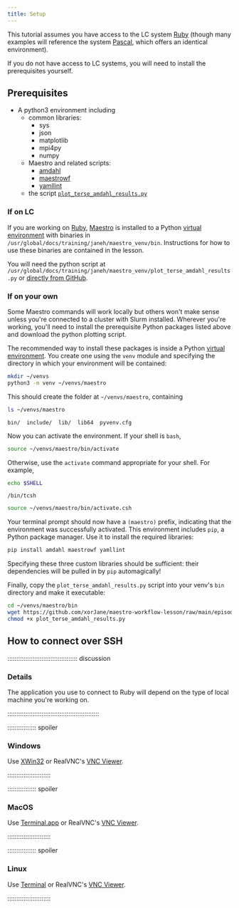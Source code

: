 ```yaml
---
title: Setup
---
```


This tutorial assumes you have access to the LC system [Ruby][ruby] (though
many examples will reference the system [Pascal][pascal], which offers an
identical environment).

If you do not have access to LC systems, you will need to install the
prerequisites yourself.

## Prerequisites

* A python3 environment including
  * common libraries:
    * sys
    * json
    * matplotlib
    * mpi4py
    * numpy
  * Maestro and related scripts:
    * [amdahl](https://github.com/hpc-carpentry/amdahl)
    * [maestrowf](https://maestrowf.readthedocs.io/en/latest/)
    * [yamllint](https://yamllint.readthedocs.io/en/stable/)
  * the script [`plot_terse_amdahl_results.py`](files/plot_terse_amdahl_results.py)

### If on LC

If you are working on [Ruby][ruby], [Maestro][maestro] is installed to
a Python [virtual environment][venv] with binaries in
`/usr/global/docs/training/janeh/maestro_venv/bin`. Instructions for
how to use these binaries are contained in the lesson.

You will need the python script at
`/usr/global/docs/training/janeh/maestro_venv/plot_terse_amdahl_results.py`
or [directly from GitHub][plot_script].

### If on your own

Some Maestro commands will work locally but others won't make sense unless
you're connected to a cluster with Slurm installed. Wherever you're working,
you'll need to install the prerequisite Python packages listed above and
download the python plotting script.

The recommended way to install these packages is inside a Python
[virtual environment][venv]. You create one using the `venv` module
and specifying the directory in which your environment will be
contained:

``` bash
mkdir ~/venvs
python3 -m venv ~/venvs/maestro
```

This should create the folder at `~/venvs/maestro`, containing

``` bash
ls ~/venvs/maestro
```

``` output
bin/  include/  lib/  lib64  pyvenv.cfg
```

Now you can activate the environment. If your shell is `bash`,

``` bash
source ~/venvs/maestro/bin/activate
```

Otherwise, use the `activate` command appropriate for your shell.
For example,

``` bash
echo $SHELL
```

``` output
/bin/tcsh
```

``` bash
source ~/venvs/maestro/bin/activate.csh
```

Your terminal prompt should now have a `(maestro)` prefix, indicating
that the environment was successfully activated. This environment
includes `pip`, a Python package manager. Use it to install the
required libraries:

``` bash
pip install amdahl maestrowf yamllint
```

Specifying these three custom libraries should be sufficient:
their dependencies will be pulled in by `pip` automagically!

Finally, copy the `plot_terse_amdahl_results.py` script into
your venv's `bin` directory and make it executable:

``` bash
cd ~/venvs/maestro/bin
wget https://github.com/xorJane/maestro-workflow-lesson/raw/main/episodes/files/plot_terse_amdahl_results.py
chmod +x plot_terse_amdahl_results.py
```

## How to connect over SSH

::::::::::::::::::::::::::::::::::::::: discussion

### Details

The application you use to connect to Ruby will depend on the
type of local machine you're working on.

:::::::::::::::::::::::::::::::::::::::::::::::::::

:::::::::::::::: spoiler

### Windows

Use [XWin32][xwin] or RealVNC's [VNC Viewer][rvnc].

::::::::::::::::::::::::

:::::::::::::::: spoiler

### MacOS

Use [Terminal.app][tapp] or RealVNC's [VNC Viewer][rvnc].

::::::::::::::::::::::::

:::::::::::::::: spoiler

### Linux

Use [Terminal][term] or RealVNC's [VNC Viewer][rvnc].

::::::::::::::::::::::::

<!-- links -->
[maestro]: https://maestrowf.readthedocs.io/en/latest/
[pascal]: https://hpc.llnl.gov/hardware/compute-platforms/pascal
[plot_script]: https://github.com/carpentries-incubator/hpc-workflows/raw/main/episodes/files/plot_terse_amdahl_results.py
[ruby]: https://hpc.llnl.gov/hardware/compute-platforms/ruby
[rvnc]: https://www.realvnc.com/en/connect/download/viewer/
[tapp]: https://support.apple.com/guide/terminal/welcome/mac
[term]: https://help.ubuntu.com/community/UsingTheTerminal
[venv]: https://docs.python.org/3/library/venv.html
[xwin]: https://www.starnet.com/xwin32/
